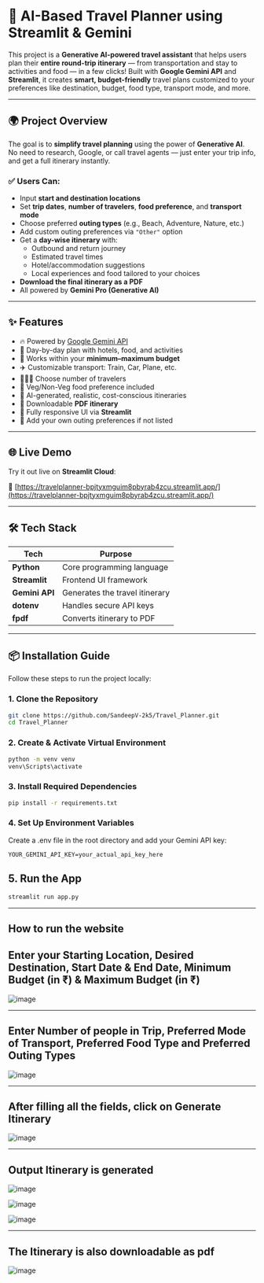# 🧭 AI-Based Travel Planner using Streamlit & Gemini

This project is a **Generative AI-powered travel assistant** that helps users plan their **entire round-trip itinerary** — from transportation and stay to activities and food — in a few clicks! Built with **Google Gemini API** and **Streamlit**, it creates **smart, budget-friendly** travel plans customized to your preferences like destination, budget, food type, transport mode, and more.

---

## 🌍 Project Overview

The goal is to **simplify travel planning** using the power of **Generative AI**. No need to research, Google, or call travel agents — just enter your trip info, and get a full itinerary instantly.

### ✅ Users Can:
- Input **start and destination locations**
- Set **trip dates**, **number of travelers**, **food preference**, and **transport mode**
- Choose preferred **outing types** (e.g., Beach, Adventure, Nature, etc.)
- Add custom outing preferences via `"Other"` option
- Get a **day-wise itinerary** with:
  - Outbound and return journey
  - Estimated travel times
  - Hotel/accommodation suggestions
  - Local experiences and food tailored to your choices
- **Download the final itinerary as a PDF**
- All powered by **Gemini Pro (Generative AI)**

---

## ✨ Features

- 🔥 Powered by [Google Gemini API](https://ai.google.dev/)
- 🏨 Day-by-day plan with hotels, food, and activities
- 💸 Works within your **minimum–maximum budget**
- ✈️ Customizable transport: Train, Car, Plane, etc.
- 🧑‍🤝‍🧑 Choose number of travelers
- 🍱 Veg/Non-Veg food preference included
- 🧠 AI-generated, realistic, cost-conscious itineraries
- 📄 Downloadable **PDF itinerary**
- 📱 Fully responsive UI via **Streamlit**
- 🧠 Add your own outing preferences if not listed

---

## 🌐 Live Demo

Try it out live on **Streamlit Cloud**:

🔗 [https://travelplanner-bpjtyxmguim8pbyrab4zcu.streamlit.app/](https://travelplanner-bpjtyxmguim8pbyrab4zcu.streamlit.app/)

---

## 🛠️ Tech Stack

| Tech               | Purpose                            |
|--------------------|-------------------------------------|
| **Python**         | Core programming language           |
| **Streamlit**      | Frontend UI framework               |
| **Gemini API**     | Generates the travel itinerary      |
| **dotenv**         | Handles secure API keys             |
| **fpdf**           | Converts itinerary to PDF           |

---

## 📦 Installation Guide
Follow these steps to run the project locally:

### 1. Clone the Repository
```bash
git clone https://github.com/SandeepV-2k5/Travel_Planner.git
cd Travel_Planner
```

### 2. Create & Activate Virtual Environment
```bash
python -m venv venv
venv\Scripts\activate
```

### 3. Install Required Dependencies
```bash
pip install -r requirements.txt
```

### 4. Set Up Environment Variables
Create a .env file in the root directory and add your Gemini API key:
```env
YOUR_GEMINI_API_KEY=your_actual_api_key_here
```

## 5. Run the App
```bash
streamlit run app.py
```

---

## How to run the website

## Enter your Starting Location, Desired Destination, Start Date & End Date, Minimum Budget (in ₹) & Maximum Budget (in ₹)

![image](https://github.com/user-attachments/assets/31a819fa-5dd7-4e5e-8625-59699968c7d4)

---

## Enter Number of people in Trip, Preferred Mode of Transport, Preferred Food Type and Preferred Outing Types

![image](https://github.com/user-attachments/assets/a22e8148-6b1b-46d3-ad62-955a0115a157)

---

 ## After filling all the fields, click on Generate Itinerary

 ![image](https://github.com/user-attachments/assets/4cebf1a5-2311-4fed-a298-28b0ed314e20)

 ---

 ## Output Itinerary is generated

 ![image](https://github.com/user-attachments/assets/a21f598e-93ba-4269-afb8-3f685f4c4a00)

 ![image](https://github.com/user-attachments/assets/75e61441-0679-4414-b10e-db13709c8aea)

 ![image](https://github.com/user-attachments/assets/290ec256-6d0d-4ecb-810e-815957d3a966)

 ---

 ## The Itinerary is also downloadable as pdf

 ![image](https://github.com/user-attachments/assets/78ef0ee9-edfb-4123-bcf0-0702e071c06f)

